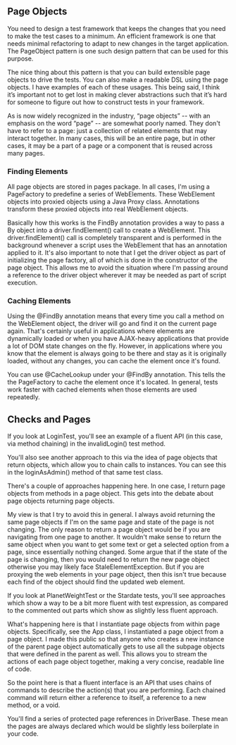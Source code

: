 ## Page Objects

You need to design a test framework that keeps the changes that you need to make the test cases to a minimum. An efficient framework is one that needs minimal refactoring to adapt to new changes in the target application. The PageObject pattern is one such design pattern that can be used for this purpose.

The nice thing about this pattern is that you can build extensible page objects to drive the tests. You can also make a readable DSL using the page objects. I have examples of each of these usages. This being said, I think it’s important not to get lost in making clever abstractions such that it’s hard for someone to figure out how to construct tests in your framework.

As is now widely recognized in the industry, “page objects” -- with an emphasis on the word “page” -- are somewhat poorly named. They don't have to refer to a page: just a collection of related elements that may interact together. In many cases, this will be an entire page, but in other cases, it may be a part of a page or a component that is reused across many pages.

### Finding Elements

All page objects are stored in pages package. In all cases, I'm using a PageFactory to predefine a series of WebElements. These WebElement objects into proxied objects using a Java Proxy class. Annotations transform these proxied objects into real WebElement objects.

Basically how this works is the FindBy annotation provides a way to pass a By object into a driver.findElement() call to create a WebElement. This driver.findElement() call is completely transparent and is performed in the background whenever a script uses the WebElement that has an annotation applied to it. It's also important to note that I get the driver object as part of initializing the page factory, all of which is done in the constructor of the page object. This allows me to avoid the situation where I'm passing around a reference to the driver object wherever it may be needed as part of script execution.

### Caching Elements

Using the @FindBy annotation means that every time you call a method on the WebElement object, the driver will go and find it on the current page again. That's certainly useful in applications where elements are dynamically loaded or when you have AJAX-heavy applications that provide a lot of DOM state changes on the fly. However, in applications where you know that the element is always going to be there and stay as it is originally loaded, without any changes, you can cache the element once it's found.

You can use @CacheLookup under your @FindBy annotation. This tells the the PageFactory to cache the element once it's located. In general, tests work faster with cached elements when those elements are used repeatedly.

## Checks and Pages

If you look at LoginTest, you'll see an example of a fluent API (in this case, via method chaining) in the invalidLogin() test method.

You'll also see another approach to this via the idea of page objects that return objects, which allow you to chain calls to instances. You can see this in the loginAsAdmin() method of that same test class.

There's a couple of approaches happening here. In one case, I return page objects from methods in a page object. This gets into the debate about page objects returning page objects.

My view is that I try to avoid this in general. I always avoid returning the same page objects if I'm on the same page and state of the page is not changing. The only reason to return a page object would be if you are navigating from one page to another. It wouldn't make sense to return the same object when you want to get some text or get a selected option from a page, since essentially nothing changed. Some argue that if the state of the page is changing, then you would need to return the new page object otherwise you may likely face StaleElementException. But if you are proxying the web elements in your page object, then this isn't true because each find of the object should find the updated web element.

If you look at PlanetWeightTest or the Stardate tests, you'll see approaches which show a way to be a bit more fluent with test expression, as compared to the commented out parts which show as slightly less fluent approach.

What's happening here is that I instantiate page objects from within page objects. Specifically, see the App class, I instantiated a page object from a page object. I made this public so that anyone who creates a new instance of the parent page object automatically gets to use all the subpage objects that were defined in the parent as well. This allows you to stream the actions of each page object together, making a very concise, readable line of code.

So the point here is that a fluent interface is an API that uses chains of commands to describe the action(s) that you are performing. Each chained command will return either a reference to itself, a reference to a new method, or a void.

You'll find a series of protected page references in DriverBase. These mean the pages are always declared which would be slightly less boilerplate in your code.